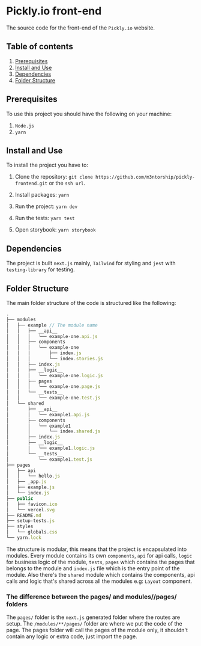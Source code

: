 # Pickly.io front-end

The source code for the front-end of the `Pickly.io` website.

## Table of contents

1. [Prerequisites](#prerequisites)
2. [Install and Use](#install-and-use)
3. [Dependencies](#dependencies)
4. [Folder Structure](#folder-structure)

## Prerequisites

To use this project you should have the following on your machine:

1. `Node.js`
2. `yarn`

## Install and Use

To install the project you have to:

1. Clone the repository:
   `git clone https://github.com/m3ntorship/pickly-frontend.git` or the `ssh url`.

2. Install packages:
   `yarn`

3. Run the project:
   `yarn dev`

4. Run the tests:
   `yarn test`

5. Open storybook:
   `yarn storybook`

## Dependencies

The project is built `next.js` mainly, `Tailwind` for styling and `jest` with `testing-library` for testing.

## Folder Structure

The main folder structure of the code is structured like the following:

```js
.
├── modules
│   ├── example // The module name
│   │   ├── __api__
│   │   │   └── example-one.api.js
│   │   ├── components
│   │   │   └── example-one
│   │   │       ├── index.js
│   │   │       └── index.stories.js
│   │   ├── index.js
│   │   ├── __logic__
│   │   │   └── example-one.logic.js
│   │   ├── pages
│   │   │   └── example-one.page.js
│   │   └── __tests__
│   │       └── example-one.test.js
│   └── shared
│       ├── __api__
│       │   └── example1.api.js
│       ├── components
│       │   └── example1
│       │       └── index.shared.js
│       ├── index.js
│       ├── __logic__
│       │   └── example1.logic.js
│       └── __tests__
│           └── example1.test.js
├── pages
│   ├── api
│   │   └── hello.js
│   ├── _app.js
│   ├── example.js
│   └── index.js
├── public
│   ├── favicon.ico
│   └── vercel.svg
├── README.md
├── setup-tests.js
├── styles
│   └── globals.css
└── yarn.lock
```

The structure is modular, this means that the project is encapsulated into modules. Every module contains its own `components`, `api` for api calls, `logic` for business logic of the module, `tests`, `pages` which contains the pages that belongs to the module and `index.js` file which is the entry point of the module. Also there's the `shared` module which contains the components, api calls and logic that's shared across all the modules e.g: `Layout` component.

### The difference between the pages/ and modules/<module-name>/pages/ folders

The `pages/` folder is the `next.js` generated folder where the routes are setup. The `/modules/**/pages/` folder are where we put the code of the page. The pages folder will call the pages of the module only, it shouldn't contain any logic or extra code, just import the page.
